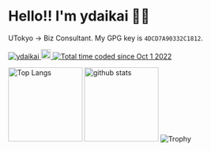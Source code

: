# Hello!! I'm ydaikai 👋🏽

UTokyo -> Biz Consultant. My GPG key is `4DCD7A90332C1812`.

<p align="left">
  <a href="https://github.com/ydaikai/ydaikai">
    <img src="https://komarev.com/ghpvc/?username=ydaikai" alt="ydaikai" />
  </a>
  <a href="http://twitter.com/0xdaikai">
    <img height="20" src="https://img.shields.io/twitter/follow/0xdaikai?style=flat" />
  </a>
  <a href="https://wakatime.com/@e093a6d3-6b9e-401d-8ef0-2fd7035535cd"><img src="https://wakatime.com/badge/user/e093a6d3-6b9e-401d-8ef0-2fd7035535cd.svg" alt="Total time coded since Oct 1 2022" /></a>
</p>
<p align="left">
    <img alt="Top Langs" height="150px" src="https://github-readme-stats.vercel.app/api/top-langs/?username=ydaikai&layout=compact&show_icons=true&theme=vue-dark" />
    <img alt="github stats" height="150px" src="https://github-readme-stats.vercel.app/api?username=ydaikai&theme=vue-dark&show_icons=true" />
<img alt="Trophy" src="https://github-profile-trophy.vercel.app/?username=ydaikai&theme=nord&column=7" />
</p>
